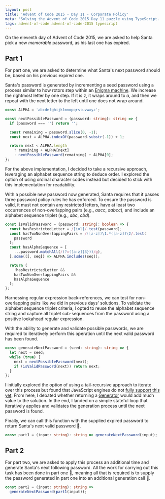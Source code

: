 ```yaml
---
layout: post
title: 'Advent of Code 2015 - Day 11 - Corporate Policy'
meta: 'Solving the Advent of Code 2015 Day 11 puzzle using TypeScript.'
tags: advent-of-code advent-of-code-2015 typescript
---
```


On the eleventh day of Advent of Code 2015, we are asked to help Santa pick a new _memorable_ password, as his last one has expired.

<!--more-->

## Part 1

For part one, we are asked to determine what Santa's next password should be, based on his previous expired one.

Santa's password is generated by incrementing a seed password using a process similar to how rotors step within an [Enigma machine](https://en.wikipedia.org/wiki/Enigma_machine).
We increase the rightmost letter by one step.
If it is _z_, it wraps around to _a_, and then we repeat with the next letter to the left until one does not wrap around.

```typescript
const ALPHA = 'abcdefghijklmnopqrstuvwxyz';

const nextPossiblePassword = (password: string): string => {
  if (password === '') return '';

  const remaining = password.slice(0, -1);
  const next = ALPHA.indexOf(password.substr(-1)) + 1;

  return next < ALPHA.length
    ? remaining + ALPHA[next]
    : nextPossiblePassword(remaining) + ALPHA[0];
};
```

For the above implementation, I decided to take a recursive approach, leveraging an alphabet sequence string to deduce order.
I explored the option of using ordinal character codes instead but decided to stick with this implementation for readability.

With a possible new password now generated, Santa requires that it passes three password policy rules he has enforced.
To ensure the password is valid, it must not contain any restricted letters, have at least two occurrences of non-overlapping pairs (e.g., _aacc_, _aabcc_), and include an alphabet sequence triplet (e.g., _abc_, _cbd_).

```typescript
const isValidPassword = (password: string): boolean => {
  const hasRestrictedLetter = /[iol]/.test(password);
  const hasTwoNonOverlappingPairs = /([a-z])\1.*([a-z])\2/.test(
    password
  );
  const hasAlphaSequence = [
    ...password.matchAll(/(?=([a-z]{3}))/g),
  ].some(([, seq]) => ALPHA.includes(seq));

  return (
    !hasRestrictedLetter &&
    hasTwoNonOverlappingPairs &&
    hasAlphaSequence
  );
};
```

Harnessing regular expression back-references, we can test for non-overlapping pairs like we did in previous days' solutions.
To validate the alphabet sequence triplet criteria, I opted to reuse the alphabet sequence string and capture all triplet sub-sequences from the password using a positive lookahead regular expression.

With the ability to generate and validate possible passwords, we are required to iteratively perform this operation until the next valid password has been found.

```typescript
const generateNextPassword = (seed: string): string => {
  let next = seed;
  while (true) {
    next = nextPossiblePassword(next);
    if (isValidPassword(next)) return next;
  }
};
```

I initially explored the option of using a tail-recursive approach to iterate over this process but found that JavaScript engines do not [fully support this yet](https://dev.to/snird/recursion-optimization-in-js-where-is-it-ptc-tco-and-fud-4fka).
From here, I debated whether returning a [Generator](https://developer.mozilla.org/en-US/docs/Web/JavaScript/Reference/Global_Objects/Generator) would add much value to the solution.
In the end, I landed on a simple stateful loop that iteratively applies and validates the generation process until the next password is found.

Finally, we can call this function with the supplied expired password to return Santa's next valid password 🌟.

```typescript
const part1 = (input: string): string => generateNextPassword(input);
```

## Part 2

For part two, we are asked to apply this process an additional time and generate Santa's next following password.
All the work for carrying out this task has been done in part one 🎉, meaning all that is required is to supply the password generated in part one into an additional generation call 🌟.

```typescript
const part2 = (input: string): string =>
  generateNextPassword(part1(input));
```
